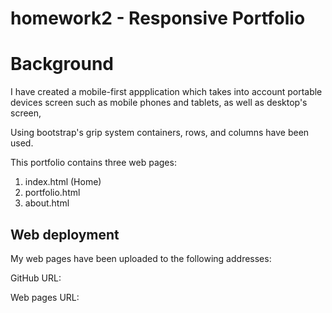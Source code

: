 # homework2 - Responsive Portfolio ##

# Background ##

I have created a mobile-first appplication which takes into account portable devices screen such as mobile phones and tablets, as well as desktop's screen,

Using bootstrap's grip system containers, rows, and columns have been used.

This portfolio contains three web pages:

1. index.html (Home)
2. portfolio.html
3. about.html

## Web deployment ##

My web pages have been uploaded to the following addresses:

GitHub URL:

Web pages URL:


